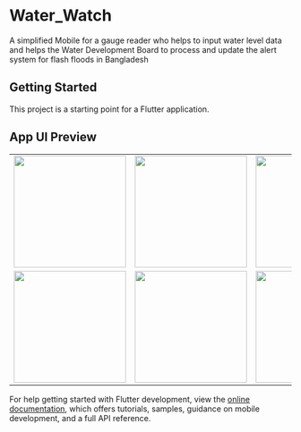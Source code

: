 # Water_Watch

A simplified Mobile for a gauge reader who helps to input water level data and helps the  Water Development Board to process and update the alert system for flash floods in Bangladesh

## Getting Started

This project is a starting point for a Flutter application. 

## App UI Preview

<table>
  <tr>
    <td><img src="https://github.com/user-attachments/assets/80382e6d-785f-475e-9871-aa937a74e480" width="200"/></td>
    <td><img src="https://github.com/user-attachments/assets/1d5a9b05-83d4-4c1d-a045-dc13eeb5bcb8" width="200"/></td>
    <td><img src="https://github.com/user-attachments/assets/6ef2d40e-980a-4b81-89a6-3a650e2181b8" width="200"/></td>
  </tr>
  <tr>
    <td><img src="https://github.com/user-attachments/assets/e507d4f4-bc48-4cd9-b7ba-1680756ac88c" width="200"/></td>
    <td><img src="https://github.com/user-attachments/assets/1dafeb3d-0a94-4128-afea-86b7b9bef628" width="200"/></td>
    <td><img src="https://github.com/user-attachments/assets/797c7da0-f76b-4ea3-b7dd-2588941ffbfd" width="200"/></td>
  </tr>
</table>




For help getting started with Flutter development, view the
[online documentation](https://docs.flutter.dev/), which offers tutorials,
samples, guidance on mobile development, and a full API reference.
